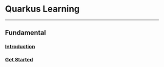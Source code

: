 # Quarkus Learning

<hr>

## Fundamental


### [Introduction](Fundamental/introduction.md)

### [Get Started](Fundamental/get_started.md)


